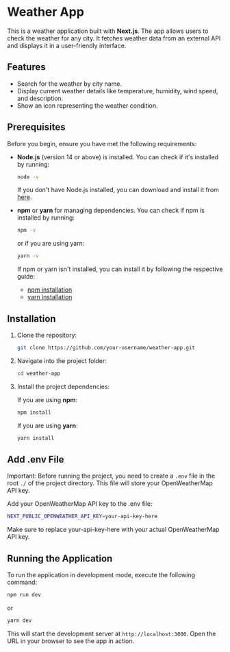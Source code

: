 # Weather App

This is a weather application built with **Next.js**. The app allows users to check the weather for any city. It fetches weather data from an external API and displays it in a user-friendly interface.

## Features

- Search for the weather by city name.
- Display current weather details like temperature, humidity, wind speed, and description.
- Show an icon representing the weather condition.

## Prerequisites

Before you begin, ensure you have met the following requirements:

- **Node.js** (version 14 or above) is installed. You can check if it's installed by running:

  ```bash
  node -v
  ```

  If you don't have Node.js installed, you can download and install it from [here](https://nodejs.org/).

- **npm** or **yarn** for managing dependencies. You can check if npm is installed by running:

  ```bash
  npm -v
  ```

  or if you are using yarn:

  ```bash
  yarn -v
  ```

  If npm or yarn isn't installed, you can install it by following the respective guide:

  - [npm installation](https://www.npmjs.com/get-npm)
  - [yarn installation](https://classic.yarnpkg.com/en/docs/install/)

## Installation

1. Clone the repository:

   ```bash
   git clone https://github.com/your-username/weather-app.git
   ```

2. Navigate into the project folder:

   ```bash
   cd weather-app
   ```

3. Install the project dependencies:

   If you are using **npm**:

   ```bash
   npm install
   ```

   If you are using **yarn**:

   ```bash
   yarn install
   ```

## Add .env File

Important: Before running the project, you need to create a `.env` file in the root `./` of the project directory. This file will store your OpenWeatherMap API key.

Add your OpenWeatherMap API key to the .env file:

```bash
NEXT_PUBLIC_OPENWEATHER_API_KEY=your-api-key-here
```

Make sure to replace your-api-key-here with your actual OpenWeatherMap API key.

## Running the Application

To run the application in development mode, execute the following command:

```bash
npm run dev
```

or

```bash
yarn dev
```

This will start the development server at `http://localhost:3000`. Open the URL in your browser to see the app in action.
